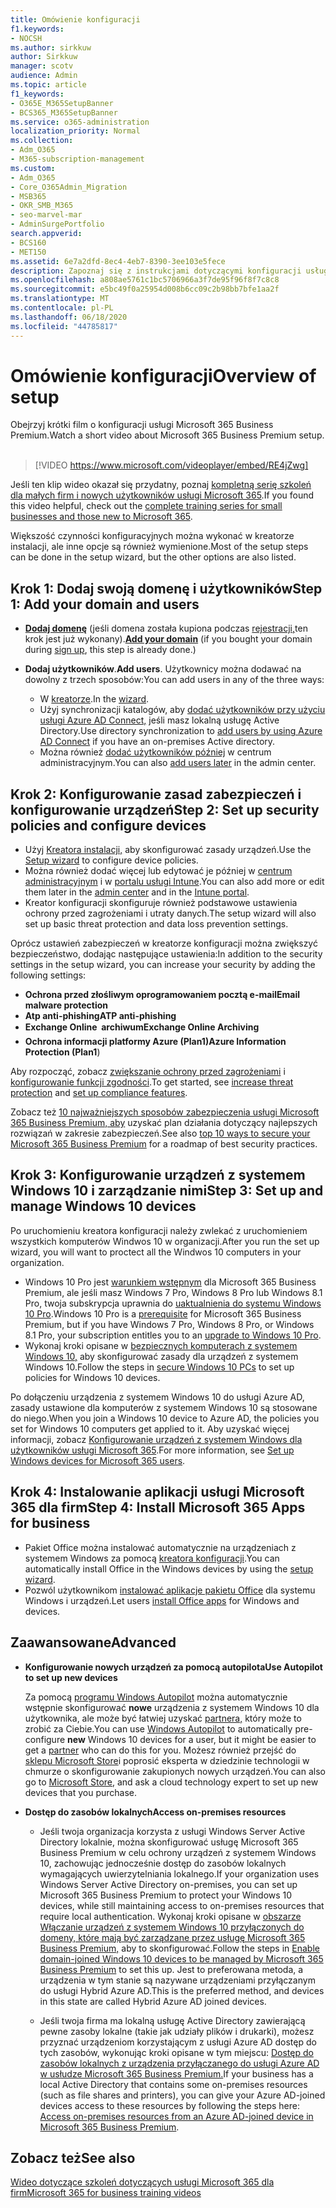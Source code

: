 ```yaml
---
title: Omówienie konfiguracji
f1.keywords:
- NOCSH
ms.author: sirkkuw
author: Sirkkuw
manager: scotv
audience: Admin
ms.topic: article
f1_keywords:
- O365E_M365SetupBanner
- BCS365_M365SetupBanner
ms.service: o365-administration
localization_priority: Normal
ms.collection:
- Adm_O365
- M365-subscription-management
ms.custom:
- Adm_O365
- Core_O365Admin_Migration
- MSB365
- OKR_SMB_M365
- seo-marvel-mar
- AdminSurgePortfolio
search.appverid:
- BCS160
- MET150
ms.assetid: 6e7a2dfd-8ec4-4eb7-8390-3ee103e5fece
description: Zapoznaj się z instrukcjami dotyczącymi konfiguracji usługi Microsoft 365 Business Premium, od subskrybowania, dodawania domeny i użytkowników, konfigurowania zasad zabezpieczeń i nie tylko.
ms.openlocfilehash: a808ae5761c1bc5706966a3f7de95f96f8f7c8c8
ms.sourcegitcommit: e5bc49f0a25954d008b6cc09c2b98bb7bfe1aa2f
ms.translationtype: MT
ms.contentlocale: pl-PL
ms.lasthandoff: 06/18/2020
ms.locfileid: "44785817"
---
```

# <a name="overview-of-setup"></a><span data-ttu-id="3189e-103">Omówienie konfiguracji</span><span class="sxs-lookup"><span data-stu-id="3189e-103">Overview of setup</span></span>

<span data-ttu-id="3189e-104">Obejrzyj krótki film o konfiguracji usługi Microsoft 365 Business Premium.</span><span class="sxs-lookup"><span data-stu-id="3189e-104">Watch a short video about Microsoft 365 Business Premium setup.</span></span><br><br>

> [!VIDEO https://www.microsoft.com/videoplayer/embed/RE4jZwg] 

<span data-ttu-id="3189e-105">Jeśli ten klip wideo okazał się przydatny, poznaj [kompletną serię szkoleń dla małych firm i nowych użytkowników usługi Microsoft 365](https://support.microsoft.com/office/6ab4bbcd-79cf-4000-a0bd-d42ce4d12816).</span><span class="sxs-lookup"><span data-stu-id="3189e-105">If you found this video helpful, check out the [complete training series for small businesses and those new to Microsoft 365](https://support.microsoft.com/office/6ab4bbcd-79cf-4000-a0bd-d42ce4d12816).</span></span>

<span data-ttu-id="3189e-106">Większość czynności konfiguracyjnych można wykonać w kreatorze instalacji, ale inne opcje są również wymienione.</span><span class="sxs-lookup"><span data-stu-id="3189e-106">Most of the setup steps can be done in the setup wizard, but the other options are also listed.</span></span>

## <a name="step-1-add-your-domain-and-users"></a><span data-ttu-id="3189e-107">Krok 1: Dodaj swoją domenę i użytkowników</span><span class="sxs-lookup"><span data-stu-id="3189e-107">Step 1: Add your domain and users</span></span>

   - <span data-ttu-id="3189e-108">**[Dodaj domenę](set-up.md#add-your-domain-to-personalize-sign-in)** (jeśli domena została kupiona podczas [rejestracji,](sign-up.md)ten krok jest już wykonany).</span><span class="sxs-lookup"><span data-stu-id="3189e-108">**[Add your domain](set-up.md#add-your-domain-to-personalize-sign-in)** (if you bought your domain during [sign up](sign-up.md), this step is already done.)</span></span>

   - <span data-ttu-id="3189e-109">**Dodaj użytkowników**.</span><span class="sxs-lookup"><span data-stu-id="3189e-109">**Add users**.</span></span> <span data-ttu-id="3189e-110">Użytkownicy można dodawać na dowolny z trzech sposobów:</span><span class="sxs-lookup"><span data-stu-id="3189e-110">You can add users in any of the three ways:</span></span>
        - <span data-ttu-id="3189e-111">W [kreatorze](set-up.md#add-users-in-the-wizard).</span><span class="sxs-lookup"><span data-stu-id="3189e-111">In the [wizard](set-up.md#add-users-in-the-wizard).</span></span>
        - <span data-ttu-id="3189e-112">Użyj synchronizacji katalogów, aby [dodać użytkowników przy użyciu usługi Azure AD Connect,](https://docs.microsoft.com/office365/enterprise/set-up-directory-synchronization) jeśli masz lokalną usługę Active Directory.</span><span class="sxs-lookup"><span data-stu-id="3189e-112">Use directory synchronization to [add users by using Azure AD Connect](https://docs.microsoft.com/office365/enterprise/set-up-directory-synchronization) if you have an on-premises Active directory.</span></span>
        - <span data-ttu-id="3189e-113">Można również [dodać użytkowników później](add-users-m365b.md) w centrum administracyjnym.</span><span class="sxs-lookup"><span data-stu-id="3189e-113">You can also [add users later](add-users-m365b.md) in the admin center.</span></span>
## <a name="step-2-set-up-security-policies-and-configure-devices"></a><span data-ttu-id="3189e-114">Krok 2: Konfigurowanie zasad zabezpieczeń i konfigurowanie urządzeń</span><span class="sxs-lookup"><span data-stu-id="3189e-114">Step 2: Set up security policies and configure devices</span></span> 

  - <span data-ttu-id="3189e-115">Użyj [Kreatora instalacji,](set-up.md#protect-your-organization) aby skonfigurować zasady urządzeń.</span><span class="sxs-lookup"><span data-stu-id="3189e-115">Use the [Setup wizard](set-up.md#protect-your-organization) to configure device policies.</span></span> 
  - <span data-ttu-id="3189e-116">Można również dodać więcej lub edytować je później w [centrum administracyjnym](view-policies-and-devices.md) i w [portalu usługi Intune](https://docs.microsoft.com/intune/tutorial-walkthrough-intune-portal).</span><span class="sxs-lookup"><span data-stu-id="3189e-116">You can also add more or edit them later in the [admin center](view-policies-and-devices.md) and in the [Intune portal](https://docs.microsoft.com/intune/tutorial-walkthrough-intune-portal).</span></span>
  - <span data-ttu-id="3189e-117">Kreator konfiguracji skonfiguruje również podstawowe ustawienia ochrony przed zagrożeniami i utraty danych.</span><span class="sxs-lookup"><span data-stu-id="3189e-117">The setup wizard will also set up basic threat protection and data loss prevention settings.</span></span>
  
  <span data-ttu-id="3189e-118">Oprócz ustawień zabezpieczeń w kreatorze konfiguracji można zwiększyć bezpieczeństwo, dodając następujące ustawienia:</span><span class="sxs-lookup"><span data-stu-id="3189e-118">In addition to the security settings in the setup wizard, you can increase your security by adding the following settings:</span></span>

- <span data-ttu-id="3189e-119">**Ochrona przed złośliwym oprogramowaniem pocztą e-mail**</span><span class="sxs-lookup"><span data-stu-id="3189e-119">**Email malware protection**</span></span>
- <span data-ttu-id="3189e-120">**Atp anti-phishing**</span><span class="sxs-lookup"><span data-stu-id="3189e-120">**ATP anti-phishing**</span></span>
- <span data-ttu-id="3189e-121">**Exchange Online  archiwum**</span><span class="sxs-lookup"><span data-stu-id="3189e-121">**Exchange Online Archiving**</span></span>
- <span data-ttu-id="3189e-122">**Ochrona informacji platformy Azure (Plan1)**</span><span class="sxs-lookup"><span data-stu-id="3189e-122">**Azure Information Protection (Plan1**)</span></span>

<span data-ttu-id="3189e-123">Aby rozpocząć, zobacz [zwiększanie ochrony przed zagrożeniami](increase-threat-protection.md) i [konfigurowanie funkcji zgodności](set-up-compliance.md).</span><span class="sxs-lookup"><span data-stu-id="3189e-123">To get started, see [increase threat protection](increase-threat-protection.md) and [set up compliance features](set-up-compliance.md).</span></span>

<span data-ttu-id="3189e-124">Zobacz też [10 najważniejszych sposobów zabezpieczenia usługi Microsoft 365 Business Premium, aby](https://docs.microsoft.com/office365/admin/security-and-compliance/secure-your-business-data) uzyskać plan działania dotyczący najlepszych rozwiązań w zakresie zabezpieczeń.</span><span class="sxs-lookup"><span data-stu-id="3189e-124">See also [top 10 ways to secure your Microsoft 365 Business Premium](https://docs.microsoft.com/office365/admin/security-and-compliance/secure-your-business-data) for a roadmap of best security practices.</span></span>

## <a name="step-3-set-up-and-manage-windows-10-devices"></a><span data-ttu-id="3189e-125">Krok 3: Konfigurowanie urządzeń z systemem Windows 10 i zarządzanie nimi</span><span class="sxs-lookup"><span data-stu-id="3189e-125">Step 3: Set up and manage Windows 10 devices</span></span>

<span data-ttu-id="3189e-126">Po uruchomieniu kreatora konfiguracji należy zwlekać z uruchomieniem wszystkich komputerów Windwos 10 w organizacji.</span><span class="sxs-lookup"><span data-stu-id="3189e-126">After you run the set up wizard, you will want to proctect all the Windwos 10 computers in your organization.</span></span>
  
- <span data-ttu-id="3189e-127">Windows 10 Pro jest [warunkiem wstępnym](pre-requisites-for-data-protection.md) dla Microsoft 365 Business Premium, ale jeśli masz Windows 7 Pro, Windows 8 Pro lub Windows 8.1 Pro, twoja subskrypcja uprawnia do [uaktualnienia do systemu Windows 10 Pro](https://docs.microsoft.com/microsoft-365/business/upgrade-to-windows-pro-creators-update).</span><span class="sxs-lookup"><span data-stu-id="3189e-127">Windows 10 Pro is a [prerequisite](pre-requisites-for-data-protection.md) for Microsoft 365 Business Premium, but if you have Windows 7 Pro, Windows 8 Pro, or Windows 8.1 Pro, your subscription entitles you to an [upgrade to  Windows 10 Pro](https://docs.microsoft.com/microsoft-365/business/upgrade-to-windows-pro-creators-update).</span></span>
- <span data-ttu-id="3189e-128">Wykonaj kroki opisane w [bezpiecznych komputerach z systemem Windows 10,](secure-win-10-pcs.md) aby skonfigurować zasady dla urządzeń z systemem Windows 10.</span><span class="sxs-lookup"><span data-stu-id="3189e-128">Follow the steps in [secure Windows 10 PCs](secure-win-10-pcs.md) to set up policies for Windows 10 devices.</span></span>

<span data-ttu-id="3189e-129">Po dołączeniu urządzenia z systemem Windows 10 do usługi Azure AD, zasady ustawione dla komputerów z systemem Windows 10 są stosowane do niego.</span><span class="sxs-lookup"><span data-stu-id="3189e-129">When you join a Windows 10 device to Azure AD, the policies you set for Windows 10 computers get applied to it.</span></span> <span data-ttu-id="3189e-130">Aby uzyskać więcej informacji, zobacz [Konfigurowanie urządzeń z systemem Windows dla użytkowników usługi Microsoft 365](set-up-windows-devices.md).</span><span class="sxs-lookup"><span data-stu-id="3189e-130">For more information, see [Set up Windows devices for Microsoft 365 users](set-up-windows-devices.md).</span></span>

## <a name="step-4-install-microsoft-365-apps-for-business"></a><span data-ttu-id="3189e-131">Krok 4: Instalowanie aplikacji usługi Microsoft 365 dla firm</span><span class="sxs-lookup"><span data-stu-id="3189e-131">Step 4: Install Microsoft 365 Apps for business</span></span>
- <span data-ttu-id="3189e-132">Pakiet Office można instalować automatycznie na urządzeniach z systemem Windows za pomocą [kreatora konfiguracji](set-up.md#deploy-office-365-client-apps).</span><span class="sxs-lookup"><span data-stu-id="3189e-132">You can automatically install Office in the Windows devices by using the [setup wizard](set-up.md#deploy-office-365-client-apps).</span></span>
- <span data-ttu-id="3189e-133">Pozwól użytkownikom [instalować aplikacje pakietu Office](https://docs.microsoft.com/office365/admin/setup/install-applications) dla systemu Windows i urządzeń.</span><span class="sxs-lookup"><span data-stu-id="3189e-133">Let users [install Office apps](https://docs.microsoft.com/office365/admin/setup/install-applications) for Windows and devices.</span></span>
     
## <a name="advanced"></a><span data-ttu-id="3189e-134">Zaawansowane</span><span class="sxs-lookup"><span data-stu-id="3189e-134">Advanced</span></span>
- <span data-ttu-id="3189e-135">**Konfigurowanie nowych urządzeń za pomocą autopilota**</span><span class="sxs-lookup"><span data-stu-id="3189e-135">**Use Autopilot to set up new devices**</span></span>
            
     <span data-ttu-id="3189e-136">Za pomocą [programu Windows Autopilot](add-autopilot-devices-and-profile.md) można automatycznie wstępnie skonfigurować **nowe** urządzenia z systemem Windows 10 dla użytkownika, ale może być łatwiej uzyskać [partnera,](https://www.microsoft.com/solution-providers/search) który może to zrobić za Ciebie.</span><span class="sxs-lookup"><span data-stu-id="3189e-136">You can use [Windows Autopilot](add-autopilot-devices-and-profile.md) to automatically pre-configure **new** Windows 10 devices for a user, but it might be easier to get a [partner](https://www.microsoft.com/solution-providers/search) who can do this for you.</span></span> <span data-ttu-id="3189e-137">Możesz również przejść do [sklepu Microsoft Store](https://go.microsoft.com/fwlink/?linkid=874598)i poprosić eksperta w dziedzinie technologii w chmurze o skonfigurowanie zakupionych nowych urządzeń.</span><span class="sxs-lookup"><span data-stu-id="3189e-137">You can also go to [Microsoft Store](https://go.microsoft.com/fwlink/?linkid=874598), and ask a cloud technology expert to set up new devices that you purchase.</span></span>

- <span data-ttu-id="3189e-138">**Dostęp do zasobów lokalnych**</span><span class="sxs-lookup"><span data-stu-id="3189e-138">**Access on-premises resources**</span></span>

     - <span data-ttu-id="3189e-139">Jeśli twoja organizacja korzysta z usługi Windows Server Active Directory lokalnie, można skonfigurować usługę Microsoft 365 Business Premium w celu ochrony urządzeń z systemem Windows 10, zachowując jednocześnie dostęp do zasobów lokalnych wymagających uwierzytelniania lokalnego.</span><span class="sxs-lookup"><span data-stu-id="3189e-139">If your organization uses Windows Server Active Directory on-premises, you can set up Microsoft 365 Business Premium to protect your Windows 10 devices, while still maintaining access to on-premises resources that require local authentication.</span></span> <span data-ttu-id="3189e-140">Wykonaj kroki opisane w [obszarze Włączanie urządzeń z systemem Windows 10 przyłączonych do domeny, które mają być zarządzane przez usługę Microsoft 365 Business Premium,](manage-windows-devices.md) aby to skonfigurować.</span><span class="sxs-lookup"><span data-stu-id="3189e-140">Follow the steps in [Enable domain-joined Windows 10 devices to be managed by Microsoft 365 Business Premium](manage-windows-devices.md) to set this up.</span></span> <span data-ttu-id="3189e-141">Jest to preferowana metoda, a urządzenia w tym stanie są nazywane urządzeniami przyłączanym do usługi Hybrid Azure AD.</span><span class="sxs-lookup"><span data-stu-id="3189e-141">This is the preferred method, and devices in this state are called Hybrid Azure AD joined devices.</span></span>

    - <span data-ttu-id="3189e-142">Jeśli twoja firma ma lokalną usługę Active Directory zawierającą pewne zasoby lokalne (takie jak udziały plików i drukarki), możesz przyznać urządzeniom korzystającym z usługi Azure AD dostęp do tych zasobów, wykonując kroki opisane w tym miejscu: [Dostęp do zasobów lokalnych z urządzenia przyłączanego do usługi Azure AD w usłudze Microsoft 365 Business Premium.](access-resources.md)</span><span class="sxs-lookup"><span data-stu-id="3189e-142">If your business has a local Active Directory that contains some on-premises resources (such as file shares and printers), you can give your Azure AD-joined devices access to these resources by following the steps here: [Access on-premises resources from an Azure AD-joined device in Microsoft 365 Business Premium](access-resources.md).</span></span>

## <a name="see-also"></a><span data-ttu-id="3189e-143">Zobacz też</span><span class="sxs-lookup"><span data-stu-id="3189e-143">See also</span></span>

[<span data-ttu-id="3189e-144">Wideo dotyczące szkoleń dotyczących usługi Microsoft 365 dla firm</span><span class="sxs-lookup"><span data-stu-id="3189e-144">Microsoft 365 for business training videos</span></span>](https://support.microsoft.com/office/6ab4bbcd-79cf-4000-a0bd-d42ce4d12816)
